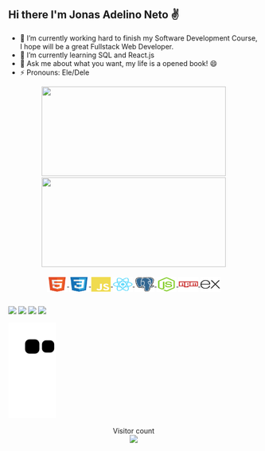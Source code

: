 ## Hi there I'm Jonas Adelino Neto ✌

- 🔭 I’m currently working hard to finish my Software Development Course, I hope will be a great Fullstack Web Developer.
- 🌱 I’m currently learning SQL and React.js
- 💬 Ask me about what you want,  my life is a opened book! 😄
- ⚡ Pronouns: Ele/Dele

<div align="center">
  <a href="https://github.com/AdelinoJonas">
  <img height="180em" width="370em" src="https://github-readme-stats.vercel.app/api?username=adelinoJonas&show_icons=true&theme=chartreuse-dark&include_all_commits=true&count_private=true"/>
  <img height="180em" width="370em" src="https://github-readme-stats.vercel.app/api/top-langs/?username=adelinoJonas&layout=compact&langs_count=7&theme=chartreuse-dark"/>
</div>
    
<div style="display: inline_block" align="center"><br>
  <img align="center" alt="Jonas-HTML" height="30" width="40" src="https://raw.githubusercontent.com/devicons/devicon/master/icons/html5/html5-original.svg">
  <img align="center" alt="Jonas-CSS" height="30" width="40" src="https://raw.githubusercontent.com/devicons/devicon/master/icons/css3/css3-original.svg">
  <img align="center" alt="Jonas-Js" height="30" width="40" src="https://raw.githubusercontent.com/devicons/devicon/master/icons/javascript/javascript-plain.svg">
  <img align="center" alt="Jonas-React" height="30" width="40" src="https://raw.githubusercontent.com/devicons/devicon/master/icons/react/react-original.svg">
  <img align="center" alt="Jonas-sql" height="30" width="40" src="https://github.com/devicons/devicon/blob/master/icons/postgresql/postgresql-original.svg">
  <img align="center" alt="Jonas-sql" height="30" width="40" src="https://github.com/devicons/devicon/blob/master/icons/nodejs/nodejs-original.svg">
  <img align="center" alt="Jonas-sql" height="30" width="40" src="https://github.com/devicons/devicon/blob/master/icons/npm/npm-original-wordmark.svg">
  <img align="center" alt="Jonas-sql" height="30" width="40" src="https://github.com/devicons/devicon/blob/master/icons/express/express-original.svg">
</div>
  
##
  
<div align="left"> 
  <a href="https://www.instagram.com/iam_jonasneto" target="_blank"><img src="https://img.shields.io/badge/-INSTAGRAM-blueviolet" target="_blank"></a> 
  <a href = "mailto:contatojonas.gastro91@gmail.com"><img src="https://img.shields.io/badge/-GMAIL-red" target="_blank"></a>
  <a href="https://www.linkedin.com/in/jonas-adelino-neto-168830179" target="_blank"><img src="https://img.shields.io/badge/-LINKEDIN-informational" target="_blank"></a> 
  <a href="https://adelinojonas.github.io/myPersonalPage/" target="_blank"><img src="https://img.shields.io/badge/-MY_PERSONAL_PAGE-yellowgreen" target="_blank"></a>
    
  
  ![Snake animation](https://github.com/adelinoJonas/adelinoJonas/blob/output/github-contribution-grid-snake.svg)
  
   
  <p align="center"> 
    Visitor count<br>
    <img src="https://profile-counter.glitch.me/adelinojonas/count.svg" />
  </p>
 
</div>
